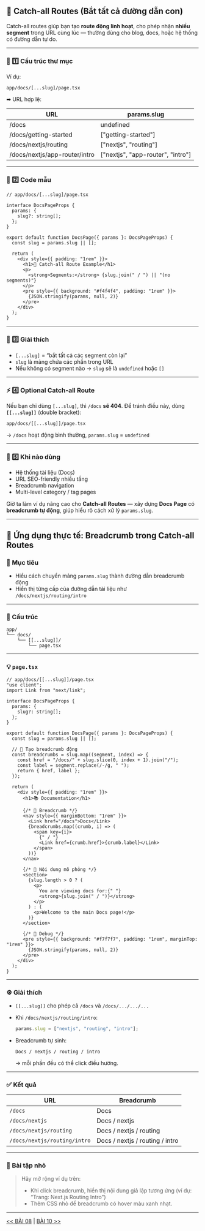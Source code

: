 ## 🧭 Catch-all Routes (Bắt tất cả đường dẫn con)

Catch-all routes giúp bạn tạo **route động linh hoạt**, cho phép nhận **nhiều segment** trong URL cùng lúc — thường dùng cho blog, docs, hoặc hệ thống có đường dẫn tự do.

---

### 🧱 1️⃣ Cấu trúc thư mục

Ví dụ:

```
app/docs/[...slug]/page.tsx
```

➡ URL hợp lệ:

| URL                           | params.slug                       |
| ----------------------------- | --------------------------------- |
| /docs                         | undefined                         |
| /docs/getting-started         | ["getting-started"]               |
| /docs/nextjs/routing          | ["nextjs", "routing"]             |
| /docs/nextjs/app-router/intro | ["nextjs", "app-router", "intro"] |

---

### 🧩 2️⃣ Code mẫu

```tsx
// app/docs/[...slug]/page.tsx

interface DocsPageProps {
  params: {
    slug?: string[];
  };
}

export default function DocsPage({ params }: DocsPageProps) {
  const slug = params.slug || [];

  return (
    <div style={{ padding: "1rem" }}>
      <h1>📘 Catch-all Route Example</h1>
      <p>
        <strong>Segments:</strong> {slug.join(" / ") || "(no segments)"}
      </p>
      <pre style={{ background: "#f4f4f4", padding: "1rem" }}>
        {JSON.stringify(params, null, 2)}
      </pre>
    </div>
  );
}
```

---

### 🧠 3️⃣ Giải thích

* `[...slug]` = “bắt tất cả các segment còn lại”
* `slug` là mảng chứa các phần trong URL
* Nếu không có segment nào → `slug` sẽ là `undefined` hoặc `[]`

---

### ⚡ 4️⃣ Optional Catch-all Route

Nếu bạn chỉ dùng `[...slug]`, thì `/docs` **sẽ 404**.
Để tránh điều này, dùng **`[[...slug]]`** (double bracket):

```
app/docs/[[...slug]]/page.tsx
```

→ `/docs` hoạt động bình thường, `params.slug` = `undefined`

---

### 🧩 5️⃣ Khi nào dùng

* Hệ thống tài liệu (Docs)
* URL SEO-friendly nhiều tầng
* Breadcrumb navigation
* Multi-level category / tag pages


Giờ ta làm ví dụ nâng cao cho **Catch-all Routes** — xây dựng **Docs Page** có **breadcrumb tự động**, giúp hiểu rõ cách xử lý `params.slug`.

---

## 🧭  Ứng dụng thực tế: Breadcrumb trong Catch-all Routes

### 🎯 Mục tiêu

* Hiểu cách chuyển mảng `params.slug` thành đường dẫn breadcrumb động
* Hiển thị từng cấp của đường dẫn tài liệu như `/docs/nextjs/routing/intro`

---

### 📂 Cấu trúc

```
app/
└── docs/
    └── [[...slug]]/
        └── page.tsx
```

---

### 💡 `page.tsx`

```tsx
// app/docs/[[...slug]]/page.tsx
"use client";
import Link from "next/link";

interface DocsPageProps {
  params: {
    slug?: string[];
  };
}

export default function DocsPage({ params }: DocsPageProps) {
  const slug = params.slug || [];

  // 🧭 Tạo breadcrumb động
  const breadcrumbs = slug.map((segment, index) => {
    const href = "/docs/" + slug.slice(0, index + 1).join("/");
    const label = segment.replace(/-/g, " ");
    return { href, label };
  });

  return (
    <div style={{ padding: "1rem" }}>
      <h1>📚 Documentation</h1>

      {/* 🔗 Breadcrumb */}
      <nav style={{ marginBottom: "1rem" }}>
        <Link href="/docs">Docs</Link>
        {breadcrumbs.map((crumb, i) => (
          <span key={i}>
            {" / "}
            <Link href={crumb.href}>{crumb.label}</Link>
          </span>
        ))}
      </nav>

      {/* 📄 Nội dung mô phỏng */}
      <section>
        {slug.length > 0 ? (
          <p>
            You are viewing docs for:{" "}
            <strong>{slug.join(" / ")}</strong>
          </p>
        ) : (
          <p>Welcome to the main Docs page!</p>
        )}
      </section>

      {/* 🧩 Debug */}
      <pre style={{ background: "#f7f7f7", padding: "1rem", marginTop: "1rem" }}>
        {JSON.stringify(params, null, 2)}
      </pre>
    </div>
  );
}
```

---

### ⚙️ Giải thích

* `[[...slug]]` cho phép cả `/docs` và `/docs/.../.../...`
* Khi `/docs/nextjs/routing/intro`:

  ```js
  params.slug = ["nextjs", "routing", "intro"];
  ```
* Breadcrumb tự sinh:

  ```
  Docs / nextjs / routing / intro
  ```

  → mỗi phần đều có thể click điều hướng.

---

### ✅ Kết quả

| URL                          | Breadcrumb                      |
| ---------------------------- | ------------------------------- |
| `/docs`                      | Docs                            |
| `/docs/nextjs`               | Docs / nextjs                   |
| `/docs/nextjs/routing`       | Docs / nextjs / routing         |
| `/docs/nextjs/routing/intro` | Docs / nextjs / routing / intro |

---

### 💬 Bài tập nhỏ

> Hãy mở rộng ví dụ trên:
>
> * Khi click breadcrumb, hiển thị nội dung giả lập tương ứng (ví dụ: “Trang: Next.js Routing Intro”)
> * Thêm CSS nhỏ để breadcrumb có hover màu xanh nhạt.


---
[<< BÀI 08](./08.md) | [BÀI 10 >>](./10.md)